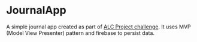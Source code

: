 # JournalApp
A simple journal app created as part of [ALC Project challenge](https://andela.com/alcwithgoogle). It uses MVP (Model View Presenter) pattern and firebase to persist data.

